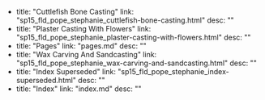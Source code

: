   - title: "Cuttlefish Bone Casting"
    link: "sp15_fld_pope_stephanie_cuttlefish-bone-casting.html"
    desc: ""
  - title: "Plaster Casting With Flowers"
    link: "sp15_fld_pope_stephanie_plaster-casting-with-flowers.html"
    desc: ""
  - title: "Pages"
    link: "pages.md"
    desc: ""
  - title: "Wax Carving And Sandcasting"
    link: "sp15_fld_pope_stephanie_wax-carving-and-sandcasting.html"
    desc: ""
  - title: "Index Superseded"
    link: "sp15_fld_pope_stephanie_index-superseded.html"
    desc: ""
  - title: "Index"
    link: "index.md"
    desc: ""
